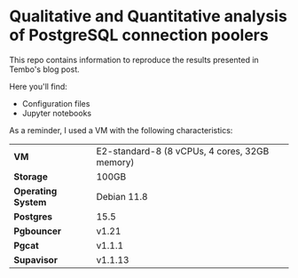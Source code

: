 # Qualitative and Quantitative analysis of PostgreSQL connection poolers

This repo contains information to reproduce the results presented in Tembo's blog post.

Here you'll find:

- Configuration files
- Jupyter notebooks

As a reminder, I used a VM with the following characteristics:

| | |
|----------------------|-----------------------------------------------|
| **VM**               | E2-standard-8 (8 vCPUs, 4 cores, 32GB memory) |
| **Storage**          | 100GB                                         |
| **Operating System** | Debian 11.8                                   |
| **Postgres**         | 15.5                                          |
| **Pgbouncer**        | v1.21                                         |
| **Pgcat**            | v1.1.1                                        |
| **Supavisor**        | v1.1.13                                       |
